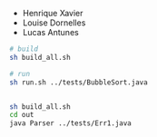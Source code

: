 - Henrique Xavier
- Louise Dornelles
- Lucas Antunes

```bash
# build
sh build_all.sh

# run
sh run.sh ../tests/BubbleSort.java


sh build_all.sh
cd out
java Parser ../tests/Err1.java
```



